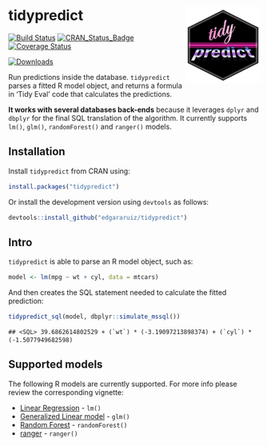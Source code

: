 
# tidypredict <img src="tools/images/logo.png" align="right" width = "150px"/>

[![Build
Status](https://travis-ci.org/edgararuiz/tidypredict.svg?branch=master)](https://travis-ci.org/edgararuiz/tidypredict)
[![CRAN\_Status\_Badge](http://www.r-pkg.org/badges/version/tidypredict)](http://cran.r-project.org/package=tidypredict)
[![Coverage
Status](https://img.shields.io/codecov/c/github/edgararuiz/tidypredict/master.svg)](https://codecov.io/github/edgararuiz/tidypredict?branch=master)

[![Downloads](https://cranlogs.r-pkg.org/badges/tidypredict)]()

Run predictions inside the database. `tidypredict` parses a fitted R
model object, and returns a formula in ‘Tidy Eval’ code that calculates
the predictions.

**It works with several databases back-ends** because it leverages
`dplyr` and `dbplyr` for the final SQL translation of the algorithm. It
currently supports `lm()`, `glm()`, `randomForest()` and `ranger()`
models.

## Installation

Install `tidypredict` from CRAN using:

``` r
install.packages("tidypredict")
```

Or install the development version using `devtools` as follows:

``` r
devtools::install_github("edgararuiz/tidypredict")
```

## Intro

`tidypredict` is able to parse an R model object, such as:

``` r
model <- lm(mpg ~ wt + cyl, data = mtcars)
```

And then creates the SQL statement needed to calculate the fitted
prediction:

``` r
tidypredict_sql(model, dbplyr::simulate_mssql())
```

    ## <SQL> 39.6862614802529 + (`wt`) * (-3.19097213898374) + (`cyl`) * (-1.5077949682598)

## Supported models

The following R models are currently supported. For more info please
review the corresponding vignette:

  - [Linear Regression](http://tidypredict.netlify.com/articles/lm/) -
    `lm()`
  - [Generalized Linear
    model](http://tidypredict.netlify.com/articles/glm/) - `glm()`
  - [Random
    Forest](http://tidypredict.netlify.com/articles/randomforest/) -
    `randomForest()`
  - [ranger](http://tidypredict.netlify.com/articles/ranger/) -
    `ranger()`
